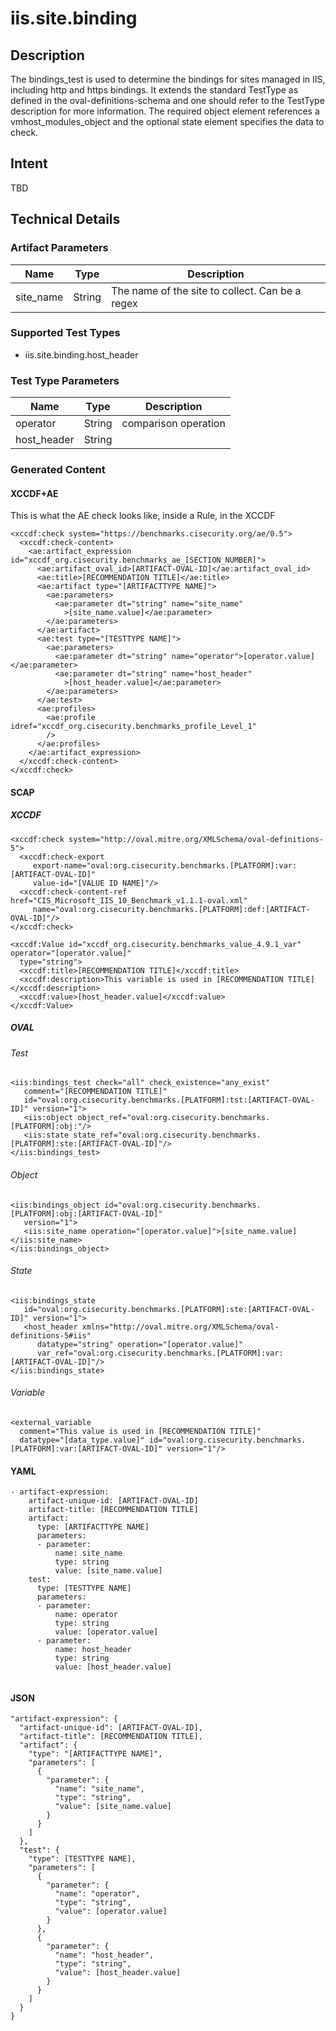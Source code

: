 # iis.site.binding

## Description
The bindings_test is used to determine the bindings for sites managed in IIS, including http and https bindings. It extends the standard TestType as defined in the oval-definitions-schema and one should refer to the TestType description for more information. The required object element references a vmhost_modules_object and the optional state element specifies the data to check.

## Intent
TBD

## Technical Details
### Artifact Parameters
| Name                  |Type    | Description |
| ----------------------|--------| ----------- |
| site_name | String | The name of the site to collect. Can be a regex |


### Supported Test Types
- iis.site.binding.host_header

### Test Type Parameters
| Name                  |Type    | Description |
| ----------------------|--------| ----------- |
| operator | String | comparison operation|
| host_header | String | |

### Generated Content
#### XCCDF+AE
This is what the AE check looks like, inside a Rule, in the XCCDF

```
<xccdf:check system="https://benchmarks.cisecurity.org/ae/0.5">
  <xccdf:check-content>
    <ae:artifact_expression id="xccdf_org.cisecurity.benchmarks_ae_[SECTION_NUMBER]">
      <ae:artifact_oval_id>[ARTIFACT-OVAL-ID]</ae:artifact_oval_id>
      <ae:title>[RECOMMENDATION TITLE]</ae:title>
      <ae:artifact type="[ARTIFACTTYPE NAME]">
        <ae:parameters>
          <ae:parameter dt="string" name="site_name"
            >[site_name.value]</ae:parameter>
        </ae:parameters>
      </ae:artifact>
      <ae:test type="[TESTTYPE NAME]">
        <ae:parameters>
          <ae:parameter dt="string" name="operator">[operator.value]</ae:parameter>
          <ae:parameter dt="string" name="host_header"
            >[host_header.value]</ae:parameter>
        </ae:parameters>
      </ae:test>
      <ae:profiles>
        <ae:profile idref="xccdf_org.cisecurity.benchmarks_profile_Level_1"
        />
      </ae:profiles>
    </ae:artifact_expression>
  </xccdf:check-content>
</xccdf:check>
```

#### SCAP
##### XCCDF

```
<xccdf:check system="http://oval.mitre.org/XMLSchema/oval-definitions-5">
  <xccdf:check-export
     export-name="oval:org.cisecurity.benchmarks.[PLATFORM]:var:[ARTIFACT-OVAL-ID]"
     value-id="[VALUE ID NAME]"/>
  <xccdf:check-content-ref href="CIS_Microsoft_IIS_10_Benchmark_v1.1.1-oval.xml"
     name="oval:org.cisecurity.benchmarks.[PLATFORM]:def:[ARTIFACT-OVAL-ID]"/>
</xccdf:check>

<xccdf:Value id="xccdf_org.cisecurity.benchmarks_value_4.9.1_var" operator="[operator.value]"
  type="string">
  <xccdf:title>[RECOMMENDATION TITLE]</xccdf:title>
  <xccdf:description>This variable is used in [RECOMMENDATION TITLE]</xccdf:description>
  <xccdf:value>[host_header.value]</xccdf:value>
</xccdf:Value>

```

##### OVAL
###### Test

```
<iis:bindings_test check="all" check_existence="any_exist"
   comment="[RECOMMENDATION TITLE]"
   id="oval:org.cisecurity.benchmarks.[PLATFORM]:tst:[ARTIFACT-OVAL-ID]" version="1">
   <iis:object object_ref="oval:org.cisecurity.benchmarks.[PLATFORM]:obj:"/>
   <iis:state state_ref="oval:org.cisecurity.benchmarks.[PLATFORM]:ste:[ARTIFACT-OVAL-ID]"/>
</iis:bindings_test>

```

###### Object

```
<iis:bindings_object id="oval:org.cisecurity.benchmarks.[PLATFORM]:obj:[ARTIFACT-OVAL-ID]"
   version="1">
   <iis:site_name operation="[operator.value]">[site_name.value]</iis:site_name>
</iis:bindings_object>   

```

###### State

```
<iis:bindings_state
   id="oval:org.cisecurity.benchmarks.[PLATFORM]:ste:[ARTIFACT-OVAL-ID]" version="1">
   <host_header xmlns="http://oval.mitre.org/XMLSchema/oval-definitions-5#iis"
      datatype="string" operation="[operator.value]"
      var_ref="oval:org.cisecurity.benchmarks.[PLATFORM]:var:[ARTIFACT-OVAL-ID]"/>
</iis:bindings_state>   

```

###### Variable

```
<external_variable
  comment="This value is used in [RECOMMENDATION TITLE]"
  datatype="[data_type.value]" id="oval:org.cisecurity.benchmarks.[PLATFORM]:var:[ARTIFACT-OVAL-ID]" version="1"/>                   
```

#### YAML

```
- artifact-expression:
    artifact-unique-id: [ARTIFACT-OVAL-ID]
    artifact-title: [RECOMMENDATION TITLE]
    artifact:
      type: [ARTIFACTTYPE NAME]
      parameters:
      - parameter: 
          name: site_name
          type: string
          value: [site_name.value]
    test:
      type: [TESTTYPE NAME]
      parameters:
      - parameter:
          name: operator
          type: string
          value: [operator.value]
      - parameter: 
          name: host_header
          type: string
          value: [host_header.value]
       
```

#### JSON

```
"artifact-expression": {
  "artifact-unique-id": [ARTIFACT-OVAL-ID],
  "artifact-title": [RECOMMENDATION TITLE],
  "artifact": {
    "type": "[ARTIFACTTYPE NAME]",
    "parameters": [
      {
        "parameter": {
          "name": "site_name",
          "type": "string",
          "value": [site_name.value]
        }
      }
    ]
  },
  "test": {
    "type": [TESTTYPE NAME],
    "parameters": [
      {
        "parameter": {
          "name": "operator",
          "type": "string",
          "value": [operator.value]
        }
      },
      {
        "parameter": {
          "name": "host_header",
          "type": "string",
          "value": [host_header.value]
        }
      }
    ]
  }
}
``` 